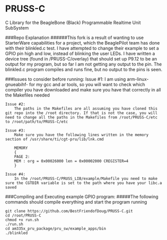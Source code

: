 PRUSS-C
=======

C Library for the BeagleBone (Black) Programmable Realtime Unit SubSystem

###Repo Explanation
######This fork is a result of wanting to use StarterWare capabilities for a project, which the BeaglePilot team has done with their blinkled.c test. I have attempted to change their example to set a GPIO pin high and low, instead of blinking the user LEDs. I have written a device tree (found in /PRUSS-C/overlay) that should set up P9.12 to be an output for my program, but so far I am not getting any output to the pin. The blinkled.c program compiles and runs fine, but no output to the pins is seen. 

###Issues to consider before running:
    Issue #1:
        I am using arm-linux-gnueabihf- for my gcc and ar tools, so you will want to check which compiler you have downloaded and make sure you have that correctly in all the Makefiles needed
    
    Issue #2:
        The paths in the Makefiles are all assuming you have cloned this git repo into the /root directory. If that is not the case, you will need to change all the paths in the Makefiles from /root/PRUSS-C/etc to /root/path/to/PRUSS-C/etc
    
    Issue #3:
        Make sure you have the following lines written in the memory section of /usr/share/ti/cgt-pru/lib/lnk.cmd
        
        MEMORY
        {
        PAGE 2:
        MEM : org = 0x00026000 len = 0x00002000 CREGISTER=4
        } 
        
    Issue #4:
        In the /root/PRUSS-C/PRUSS_LIB/example/Makefile you need to make sure the CGTDIR variable is set to the path where you have your libc.a saved

###Compiling and Executing example GPIO program:
#####The following commands should compile everything and start the program running
    
    git clone https://github.com/BestFriendofDoug/PRUSS-C.git
    cd /root/PRUSS-C
    chmod +x run.sh
    ./run.sh
    cd am335x_pru_package/pru_sw/example_apps/bin
    ./blinkled
    
